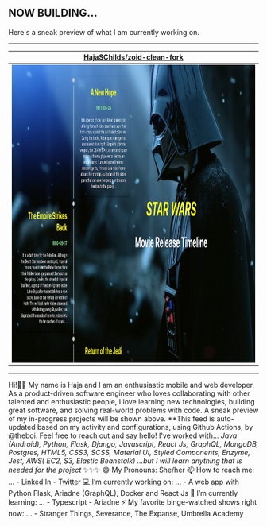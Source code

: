 ## NOW BUILDING...

Here's a sneak preview of what I am currently working on.

---

| [HajaSChilds/zoid-clean-fork](https://github.com/HajaSChilds/zoid-clean-fork) |
| :-: |
| <a href="https://github.com/HajaSChilds/zoid-clean-fork"><img src="https://github.com/HajaSChilds/HajaSChilds/raw/master/DISPLAY.jpg" alt="HajaSChilds/zoid-clean-fork" title="HajaSChilds/zoid-clean-fork" width="600" height="600"></a> |



---

Hi!👋🏽  My name is Haja and I am an enthusiastic mobile and web developer. As a product-driven software engineer who loves collaborating with other talented and enthusiastic people, I love learning new technologies, building great software, and solving real-world problems with code.  A sneak preview of my in-progress projects will be shown above. **This feed is auto-updated based on my activity and configurations, using Github Actions, by @theboi.  Feel free to reach out and say hello! I've worked with... *Java (Android), Python, Flask, Django, Javascript, React Js, GraphQL, MongoDB, Postgres, HTML5, CSS3, SCSS, Material UI, Styled Components, Enzyme, Jest, AWS( EC2, S3, Elastic Beanstalk) ...but I will learn anything that is needed for the project* ✨✨✨ 
😄 My Pronouns: She/her 
📫 How to reach me: ... - [Linked In](https://www.linkedin.com/in/haja-childs-dev-md/) - [Twitter](https://twitter.com/tech_natural)
💻 I’m currently working on: ... - A web app with Python Flask, Ariadne (GraphQL), Docker and React Js
🌱 I’m currently learning: ... - Typescript - Ariadne
⚡ My favorite binge-watched shows right now: ... - Stranger Things, Severance, The Expanse, Umbrella Academy